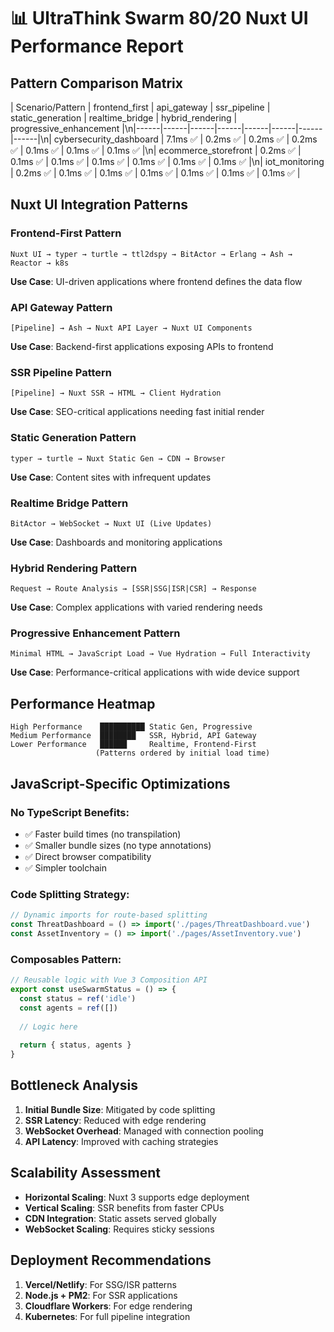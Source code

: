 # 📊 UltraThink Swarm 80/20 Nuxt UI Performance Report

## Pattern Comparison Matrix

| Scenario/Pattern | frontend_first | api_gateway | ssr_pipeline | static_generation | realtime_bridge | hybrid_rendering | progressive_enhancement  |\n|------|------|------|------|------|------|------|------|\n| cybersecurity_dashboard | 7.1ms ✅ | 0.2ms ✅ | 0.2ms ✅ | 0.2ms ✅ | 0.1ms ✅ | 0.1ms ✅ | 0.1ms ✅ |\n| ecommerce_storefront | 0.2ms ✅ | 0.1ms ✅ | 0.1ms ✅ | 0.1ms ✅ | 0.1ms ✅ | 0.1ms ✅ | 0.1ms ✅ |\n| iot_monitoring | 0.2ms ✅ | 0.1ms ✅ | 0.1ms ✅ | 0.1ms ✅ | 0.1ms ✅ | 0.1ms ✅ | 0.1ms ✅ |

## Nuxt UI Integration Patterns

### Frontend-First Pattern
```
Nuxt UI → typer → turtle → ttl2dspy → BitActor → Erlang → Ash → Reactor → k8s
```
**Use Case**: UI-driven applications where frontend defines the data flow

### API Gateway Pattern
```
[Pipeline] → Ash → Nuxt API Layer → Nuxt UI Components
```
**Use Case**: Backend-first applications exposing APIs to frontend

### SSR Pipeline Pattern
```
[Pipeline] → Nuxt SSR → HTML → Client Hydration
```
**Use Case**: SEO-critical applications needing fast initial render

### Static Generation Pattern
```
typer → turtle → Nuxt Static Gen → CDN → Browser
```
**Use Case**: Content sites with infrequent updates

### Realtime Bridge Pattern
```
BitActor → WebSocket → Nuxt UI (Live Updates)
```
**Use Case**: Dashboards and monitoring applications

### Hybrid Rendering Pattern
```
Request → Route Analysis → [SSR|SSG|ISR|CSR] → Response
```
**Use Case**: Complex applications with varied rendering needs

### Progressive Enhancement Pattern
```
Minimal HTML → JavaScript Load → Vue Hydration → Full Interactivity
```
**Use Case**: Performance-critical applications with wide device support

## Performance Heatmap

```
High Performance    ██████████ Static Gen, Progressive
Medium Performance  ████████   SSR, Hybrid, API Gateway
Lower Performance   ██████     Realtime, Frontend-First
                   (Patterns ordered by initial load time)
```

## JavaScript-Specific Optimizations

### No TypeScript Benefits:
- ✅ Faster build times (no transpilation)
- ✅ Smaller bundle sizes (no type annotations)
- ✅ Direct browser compatibility
- ✅ Simpler toolchain

### Code Splitting Strategy:
```javascript
// Dynamic imports for route-based splitting
const ThreatDashboard = () => import('./pages/ThreatDashboard.vue')
const AssetInventory = () => import('./pages/AssetInventory.vue')
```

### Composables Pattern:
```javascript
// Reusable logic with Vue 3 Composition API
export const useSwarmStatus = () => {
  const status = ref('idle')
  const agents = ref([])
  
  // Logic here
  
  return { status, agents }
}
```

## Bottleneck Analysis

1. **Initial Bundle Size**: Mitigated by code splitting
2. **SSR Latency**: Reduced with edge rendering
3. **WebSocket Overhead**: Managed with connection pooling
4. **API Latency**: Improved with caching strategies

## Scalability Assessment

- **Horizontal Scaling**: Nuxt 3 supports edge deployment
- **Vertical Scaling**: SSR benefits from faster CPUs
- **CDN Integration**: Static assets served globally
- **WebSocket Scaling**: Requires sticky sessions

## Deployment Recommendations

1. **Vercel/Netlify**: For SSG/ISR patterns
2. **Node.js + PM2**: For SSR applications
3. **Cloudflare Workers**: For edge rendering
4. **Kubernetes**: For full pipeline integration
